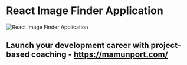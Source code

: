 # React Image Finder Application

![React Image Finder Application](https://pixabay.com/get/gadd035131bb3bed7ff2c06f68c2334a2c78b2cd1f3910f9dc13305bdbe1e0564df7d388c6982a3061c179de9ab0618cc962212c36d4f19e014939700f630af31_1280.jpg)

## Launch your development career with project-based coaching - https://mamunport.com/
